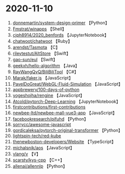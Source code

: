 # 2020-11-10

1. [donnemartin/system-design-primer](https://github.com/donnemartin/system-design-primer) 【Python】
2. [Fmstrat/winapps](https://github.com/Fmstrat/winapps) 【Shell】
3. [cjph8914/2020_benfords](https://github.com/cjph8914/2020_benfords) 【JupyterNotebook】
4. [chatwoot/chatwoot](https://github.com/chatwoot/chatwoot) 【Ruby】
5. [arendst/Tasmota](https://github.com/arendst/Tasmota) 【C】
6. [rileytestut/AltStore](https://github.com/rileytestut/AltStore) 【Swift】
7. [gao-sun/eul](https://github.com/gao-sun/eul) 【Swift】
8. [geekxh/hello-algorithm](https://github.com/geekxh/hello-algorithm) 【Java】
9. [RayWangQvQ/BiliBiliTool](https://github.com/RayWangQvQ/BiliBiliTool) 【C#】
10. [Marak/faker.js](https://github.com/Marak/faker.js) 【JavaScript】
11. [PavelDoGreat/WebGL-Fluid-Simulation](https://github.com/PavelDoGreat/WebGL-Fluid-Simulation) 【JavaScript】
12. [appbrewery/100-days-of-python](https://github.com/appbrewery/100-days-of-python) 
13. [yogeshojha/rengine](https://github.com/yogeshojha/rengine) 【JavaScript】
14. [Atcold/pytorch-Deep-Learning](https://github.com/Atcold/pytorch-Deep-Learning) 【JupyterNotebook】
15. [firstcontributions/first-contributions](https://github.com/firstcontributions/first-contributions) 
16. [newbee-ltd/newbee-mall-vue3-app](https://github.com/newbee-ltd/newbee-mall-vue3-app) 【JavaScript】
17. [facebookresearch/pifuhd](https://github.com/facebookresearch/pifuhd) 【Python】
18. [sorrycc/awesome-javascript](https://github.com/sorrycc/awesome-javascript) 
19. [gordicaleksa/pytorch-original-transformer](https://github.com/gordicaleksa/pytorch-original-transformer) 【Python】
20. [lightspin-tech/red-kube](https://github.com/lightspin-tech/red-kube) 
21. [thenewboston-developers/Website](https://github.com/thenewboston-developers/Website) 【TypeScript】
22. [michalsnik/aos](https://github.com/michalsnik/aos) 【JavaScript】
23. [vlang/v](https://github.com/vlang/v) 【V】
24. [scarsty/kys-cpp](https://github.com/scarsty/kys-cpp) 【C++】
25. [allenai/allennlp](https://github.com/allenai/allennlp) 【Python】
